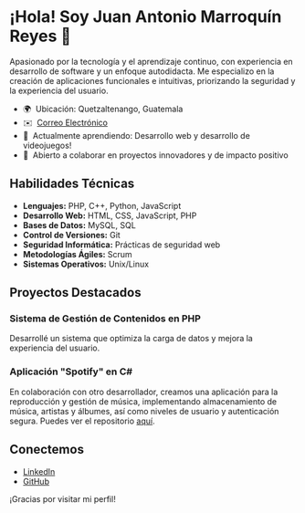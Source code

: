 # ¡Hola! Soy Juan Antonio Marroquín Reyes 👋

Apasionado por la tecnología y el aprendizaje continuo, con experiencia en desarrollo de software y un enfoque autodidacta. Me especializo en la creación de aplicaciones funcionales e intuitivas, priorizando la seguridad y la experiencia del usuario.

- 🌍  Ubicación: Quetzaltenango, Guatemala <!-- - 🖥️  [Portafolio](https://github.com/Juan520dlc) -->
- ✉️  [Correo Electrónico](mailto:jamarroquin.re@gmail.com)
- 🧠  Actualmente aprendiendo: Desarrollo web y desarrollo de videojuegos!
- 🤝  Abierto a colaborar en proyectos innovadores y de impacto positivo

## Habilidades Técnicas

- **Lenguajes:** PHP, C++, Python, JavaScript
- **Desarrollo Web:** HTML, CSS, JavaScript, PHP
- **Bases de Datos:** MySQL, SQL
- **Control de Versiones:** Git
- **Seguridad Informática:** Prácticas de seguridad web
- **Metodologías Ágiles:** Scrum
- **Sistemas Operativos:** Unix/Linux

## Proyectos Destacados

### Sistema de Gestión de Contenidos en PHP
Desarrollé un sistema que optimiza la carga de datos y mejora la experiencia del usuario.

### Aplicación "Spotify" en C#
En colaboración con otro desarrollador, creamos una aplicación para la reproducción y gestión de música, implementando almacenamiento de música, artistas y álbumes, así como niveles de usuario y autenticación segura. Puedes ver el repositorio [aquí](https://github.com/Juan520dlc).

## Conectemos

- [LinkedIn](https://www.linkedin.com/in/juan-marroquin-2886801b4/)
- [GitHub](https://github.com/Juan520dlc)

¡Gracias por visitar mi perfil!
